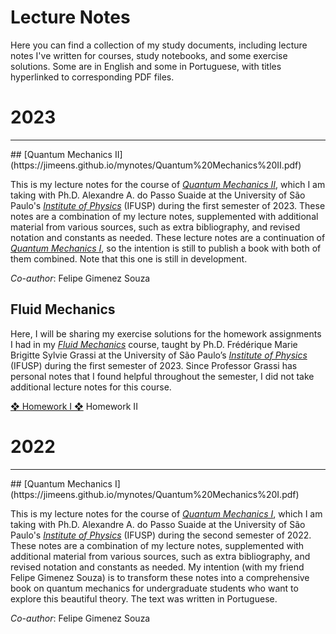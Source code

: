 # Lecture Notes

Here you can find a collection of my study documents, including lecture notes I've written for courses, study notebooks, and some exercise solutions. Some are in English and some in Portuguese, with titles hyperlinked to corresponding PDF files.

# 2023
<div>
  <hr>
</div>
## [Quantum Mechanics II](https://jimeens.github.io/mynotes/Quantum%20Mechanics%20II.pdf)

This is my lecture notes for the course of [*Quantum Mechanics II*](https://uspdigital.usp.br/jupiterweb/obterDisciplina?sgldis=4302404), which I am taking with Ph.D. Alexandre A. do Passo Suaide at the University of São Paulo's [*Institute of Physics*](https://portal.if.usp.br/) (IFUSP) during the first semester of 2023. These notes are a combination of my lecture notes, supplemented with additional material from various sources, such as extra bibliography, and revised notation and constants as needed. These lecture notes are a continuation of [*Quantum Mechanics I*](https://uspdigital.usp.br/jupiterweb/obterDisciplina?sgldis=4302403), so the intention is still to publish a book with both of them combined. Note that this one is still in development.

*Co-author*: Felipe Gimenez Souza

## Fluid Mechanics

Here, I will be sharing my exercise solutions for the homework assignments I had in my [*Fluid Mechanics*](https://uspdigital.usp.br/jupiterweb/obterDisciplina?sgldis=4300324) course, taught by Ph.D. Frédérique Marie Brigitte Sylvie Grassi at the University of São Paulo’s [*Institute of Physics*](https://portal.if.usp.br/) (IFUSP) during the first semester of 2023. Since Professor Grassi has personal notes that I found helpful throughout the semester, I did not take additional lecture notes for this course.

<div style="display: inline-block; margin-left= 10px; margin-right= 10px;">
  <a href="https://jimeens.github.io/mynotes/Fluid%20Mechanics/Homework%201.pdf">❖ Homework I ❖</a>
</div>
<div style="display: inline-block; margin-left= 10px; margin-right= 10px;">
  <a> Homework II</a>
</div>

# 2022
<div>
  <hr>
</div>
## [Quantum Mechanics I](https://jimeens.github.io/mynotes/Quantum%20Mechanics%20I.pdf)

This is my lecture notes for the course of [*Quantum Mechanics I*](https://uspdigital.usp.br/jupiterweb/obterDisciplina?sgldis=4302403), which I am taking with Ph.D. Alexandre A. do Passo Suaide at the University of São Paulo's [*Institute of Physics*](https://portal.if.usp.br/) (IFUSP) during the second semester of 2022. These notes are a combination of my lecture notes, supplemented with additional material from various sources, such as extra bibliography, and revised notation and constants as needed. My intention (with my friend Felipe Gimenez Souza) is to transform these notes into a comprehensive book on quantum mechanics for undergraduate students who want to explore this beautiful theory. The text was written in Portuguese.

*Co-author*: Felipe Gimenez Souza
